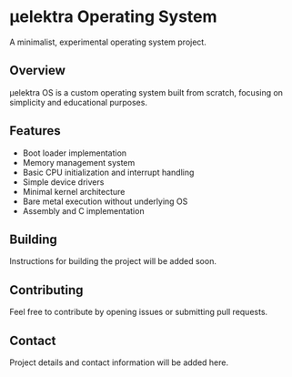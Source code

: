 # µelektra Operating System

A minimalist, experimental operating system project.

## Overview

µelektra OS is a custom operating system built from scratch, focusing on simplicity and educational purposes.

## Features

- Boot loader implementation
- Memory management system
- Basic CPU initialization and interrupt handling
- Simple device drivers
- Minimal kernel architecture
- Bare metal execution without underlying OS
- Assembly and C implementation

## Building

Instructions for building the project will be added soon.

## Contributing

Feel free to contribute by opening issues or submitting pull requests.

## Contact

Project details and contact information will be added here.
